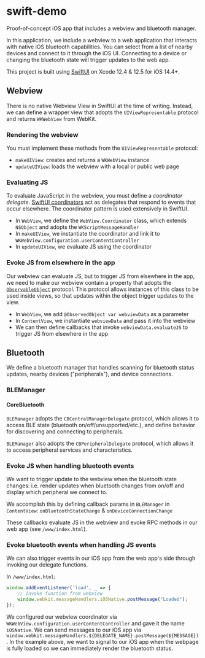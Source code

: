 # swift-demo

Proof-of-concept iOS app that includes a webview and bluetooth manager. 

In this application, we include a webview to a web application that interacts with native iOS bluetooth capabilities. 
You can select from a list of nearby devices and connect to it through the iOS UI. Connecting to a device or changing the bluetooth state will trigger updates to the web app. 

This project is built using [SwiftUI](https://developer.apple.com/documentation/swiftui/) on Xcode 12.4 & 12.5 for iOS 14.4+.


## Webview

There is no native Webview View in SwiftUI at the time of writing. Instead, we can define a wrapper view that adopts the  `UIViewRepresentable` protocol and returns `WKWebView` from WebKit.

### Rendering the webview

You must implement these methods from the  `UIViewRepresentable` protocol:

- `makeUIView`: creates and returns a `WKWebView` instance
- `updateUIView`: loads the webview with a local or public web page

### Evaluating JS

To evaluate JavaScript in the webview, you must define a *coordinator delegate*. [SwiftUI coordinators](https://developer.apple.com/documentation/swiftui/nsviewcontrollerrepresentablecontext/coordinator) act as delegates that respond to events that occur elsewhere. The coordinator pattern is used extensively in SwiftUI. 

- In `WebView`, we define the `WebView.Coordinator` class, which extends `NSObject` and adopts the `WKScriptMessageHandler`
- In `makeUIView`, we instantiate the coordinator and link it to `WKWebView.configuration.userContentController`
- In `updateUIView`, we evaluate JS using the coordinator

### Evoke JS from elsewhere in the app

Our webview can evaluate JS, but to trigger JS from elsewhere in the app, we need to make our webview contain a property that adopts the [`ObservableObject`](https://developer.apple.com/documentation/combine/observableobject) protocol. This protocol allows instances of this class to be used inside views, so that updates within the object trigger updates to the view.

- In `WebView`, we add `@ObservedObject var webviewData` as a parameter
- In `ContentView`, we instantiate `webviewData` and pass it into the webview
- We can then define callbacks that invoke `webviewData.evaluateJS` to trigger JS from elsewhere in the app


## Bluetooth

We define a bluetooth manager that handles scanning for bluetooth status updates, nearby devices ("peripherals"), and device connections. 

### BLEManager

#### CoreBluetooth

`BLEManager` adopts the `CBCentralManagerDelegate` protocol, which allows it to access BLE state (bluetooth on/off/unsupported/etc.), and define behavior for discovering  and connecting to peripherals. 

`BLEManager` also adopts the `CBPeripheralDelegate` protocol, which allows it to access peripheral services and characteristics.

### Evoke JS when handling bluetooth events

We want to trigger update to the webview when the bluetooth state changes: i.e. render updates when bluetooth changes from on/off and display which peripheral we connect to.

We accomplish this by defining callback params in `BLEManager` in `ContentView`: `onBluetoothStateChange` & `onDeviceConnectionChange`

These callbacks evaluate JS in the webview and evoke RPC methods in our web app (see `/www/index.html`).

### Evoke bluetooth events when handling JS events

We can also trigger events in our iOS app from the web app's side through invoking our delegate functions.

In `/www/index.html`:
```js
window.addEventListener('load', _ => {
    // Invoke function from webview
    window.webkit.messageHandlers.iOSNative.postMessage("Loaded");
});
```

We configured our webview coordinator via `WKWebView.configuration.userContentController` and gave it the name `iOSNative`. 
We can send messages to our iOS app via `window.webkit.messageHandlers.${DELEGATE_NAME}.postMessage(${MESSAGE})`. 
In the example above, we want to signal to our iOS app when the webpage is fully loaded so we can immediately render the bluetooth status.


